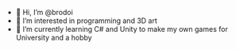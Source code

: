- 👋 Hi, I’m @brodoi
- 👀 I’m interested in programming and 3D art
- 🌱 I’m currently learning C# and Unity to make my own games for University and a hobby


<!---
brodoi/brodoi is a ✨ special ✨ repository because its `README.md` (this file) appears on your GitHub profile.
You can click the Preview link to take a look at your changes.
--->
